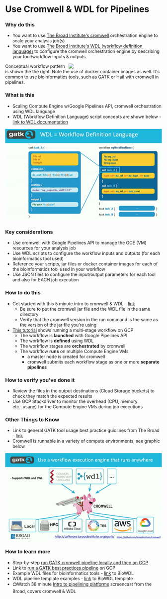 # Use Cromwell & WDL for Pipelines

### Why do this
 - You want to use [The Broad Institute's cromwell](https://github.com/broadinstitute/cromwell) orchestration engine to scale your analysis job(s)
 - You want to use [The Broad Institute's WDL (workflow definition language)](https://software.broadinstitute.org/wdl) to configure the cromwell orchestration engine by describing your tool/workflow inputs & outputs  

  <img src="https://github.com/lynnlangit/gcp-for-bioinformatics/raw/master/images/wdl-cromwell.png" width=300 align=right> 

 Conceptual workflow pattern is shown the the right.  Note the use of docker container images as well.  It's common to use bioinformatics tools, such as GATK or Hail with cromwell in pipelines. 

### What is this
 - Scaling Compute Engine w/Google Pipelines API, cromwell orchestration using WDL language
 - WDL (Workflow Definition Language) script concepts are shown below - [link to WDL documentation](https://software.broadinstitute.org/wdl/documentation/quickstart)

[![wdl-concepts](/images/wdl-concepts.png)]()

### Key considerations
 - Use cromwell with Google Pipelines API to manage the GCE (VM) resources for your analysis job
 - Use WDL scripts to configure the workflow inputs and outputs (for each bioinformatics tool used)
 - Reference your scripts, jar files or docker container images for each of the bioinformatics tool used in your workflow
 - Use JSON files to configure the input/output parameters for each tool and also for EACH job execution

### How to do this
 - Get started with this 5 minute intro to cromwell & WDL - [link](https://cromwell.readthedocs.io/en/stable/tutorials/FiveMinuteIntro/)
     - Be sure to put the cromwell jar file and the WDL file in the same directory
     - Verify that the cromwell version in the run command is the same as the version of the jar file you're using
 - [This tutorial](https://wdl-runner.readthedocs.io/en/latest/GettingStarted/TutorialOverview/#tutorial-scenario) shows running a multi-stage workflow on GCP
    - The workflow is **launched** with Google Pipelines API
    - The workflow is **defined** using WDL
    - The workflow stages are **orchestrated** by cromwell
    - The workflow **runs** on multiple Compute Engine VMs
      - a master node is created for cromwell
      - cromwell submits each workflow stage as one or more **separate pipelines**

### How to verify you've done it
 - Review the files in the output destinations (Cloud Storage buckets) to check they match the expected results
 - Use GCP Stackdriver to monitor the overhead (CPU, memory etc...usage) for the Compute Engine VMs during job executions

### Other Things to Know
 - Link to general GATK tool usage best practice guidlines from The Broad - [link](https://software.broadinstitute.org/gatk/best-practices/)
 - Cromwell is runnable in a variety of compute environments, see graphic below

 [![cromwell-others](/images/cromwell-others.png)]()

### How to learn more
 - Step-by-step [run GATK cromwell pipeline locally and then on GCP](https://software.broadinstitute.org/gatk/documentation/article?id=12521)
 - Link to [run a GATK best practices pipeline](https://cloud.google.com/genomics/docs/tutorials/gatk) on GCP
 - Example WDL files for bioinformatics tools - [link](https://github.com/biowdl/tasks) to BioWDL
 - WDL pipeline template examples - [link](https://github.com/biowdl/pipeline-template) to BioWDL template
 - 📺Watch 38 minute [Intro to pipelining platforms](https://www.youtube.com/watch?v=HNONc2cmIO8&t=9s) screencast from the Broad, covers cromwell & WDL

